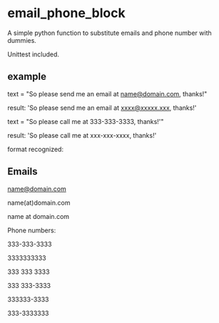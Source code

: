 email_phone_block
=================

A simple python function to substitute emails and phone number with dummies.

Unittest included.

example
-------

text = "So please send me an email at name@domain.com, thanks!"

result: 'So please send me an email at xxxx@xxxxx.xxx, thanks!'

text = "So please call me at 333-333-3333, thanks!'"

result: 'So please call me at xxx-xxx-xxxx, thanks!'

format recognized:

Emails
------
name@domain.com

name(at)domain.com

name at domain.com

Phone numbers:

333-333-3333

3333333333

333 333 3333

333 333-3333

333333-3333

333-3333333